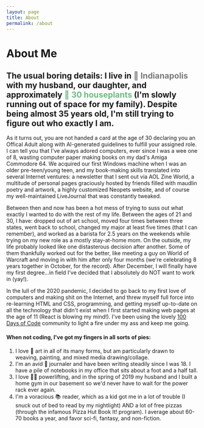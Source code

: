 ```yaml
---
layout: page
title: About
permalink: /about
---
```


# About Me

## The usual boring details: I live in <span style="color: #7A7A7A">🏁 Indianapolis</span> with my husband, our daughter, and approximately <span style="color: #6DBA82"> 🌵 30 houseplants</span> (I'm slowly running out of space for my family). Despite being almost 35 years old, I'm still trying to figure out who exactly I am.

As it turns out, you are not handed a card at the age of 30 declaring you an Offical Adult along with AI-generated guidelines to fulfill your assigned role. I can tell you that I've always adored computers, ever since I was a wee one of 8, wasting computer paper making books on my dad's Amiga Commodore 64. We acquired our first Windows machine when I was an older pre-teen/young teen, and my book-making skills translated into several Internet ventures: a newsletter that I sent out via AOL Zine World, a multitude of personal pages graciously hosted by friends filled with maudlin poetry and artwork, a highly customized Neopets website, and of course my well-maintained LiveJournal that was constantly tweaked. 

Between then and now has been a hot mess of trying to suss out what exactly I wanted to do with the rest of my life. Between the ages of 21 and 30, I have: dropped out of art school, moved four times between three states, went back to school, changed my major at least five times (that I can remember), and worked as a barista for 2.5 years on the weekends while trying on my new role as a mostly stay-at-home mom. On the outside, my life probably looked like one distasterous decision after another. Some of them thankfully worked out for the better, like meeting a guy on World of Warcraft and moving in with him after only four months (we're celebrating 8 years together in October, for the record). After December, I will finally have my first degree...in field I've decided that I absolutely do NOT want to work in (yay!).

In the lull of the 2020 pandemic, I decided to go back to my first love of computers and making shit on the Internet, and threw myself full force into re-learning HTML and CSS, programming, and getting myself up-to-date on all the technology that didn't exist when I first started making web pages at the age of 11 (React is blowing my mind!). I've been using the lovely [100 Days of Code](https://www.100daysofcode.com/) community to light a fire under my ass and keep me going.

#### When not coding, I've got my fingers in all sorts of pies: 

1. I love 🎨 art in all of its many forms, but am particularly drawn to weaving, painting, and mixed media drawing/collage. 
2. I'm an avid 📓 journaler and have been writing steadily since I was 18. I have a pile of notebooks in my office that sits about a foot and a half tall.
3. I love 🏋️‍♀️ powerlifting, and in the spring of 2019 my husband and I built a home gym in our basement so we'd never have to wait for the power rack ever again.
4. I'm a voracious 📚 reader, which as a kid got me in a lot of trouble (I snuck out of bed to read by my nightlight) AND a lot of free pizzas (through the infamous Pizza Hut Book It! program). I average about 60-70 books a year, and favor sci-fi, fantasy, and non-fiction.

<style>
  .wrapper {
    max-width: 46em;
  }
</style>